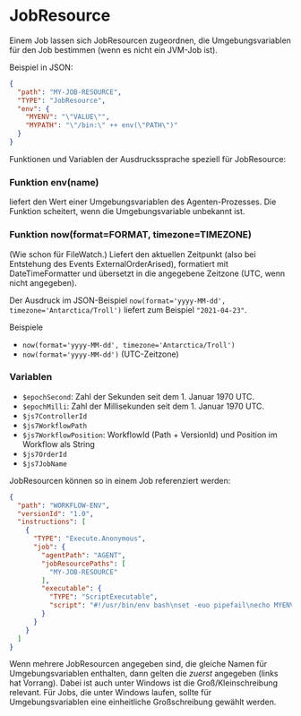 # JobResource

Einem Job lassen sich JobResourcen zugeordnen, die Umgebungsvariablen für den Job bestimmen (wenn es nicht ein JVM-Job ist).

Beispiel in JSON:

````json
{
  "path": "MY-JOB-RESOURCE",
  "TYPE": "JobResource",
  "env": {
    "MYENV": "\"VALUE\"",
    "MYPATH": "\"/bin:\" ++ env(\"PATH\")"
  }
}
````

Funktionen und Variablen der Ausdruckssprache speziell für JobResource:

### Funktion env(name)
liefert den Wert einer Umgebungsvariablen des Agenten-Prozesses.
Die Funktion scheitert, wenn die Umgebungsvariable unbekannt ist.

### Funktion now(format=FORMAT, timezone=TIMEZONE)
(Wie schon für FileWatch.)
Liefert den aktuellen Zeitpunkt (also bei Entstehung des Events ExternalOrderArised),
formatiert mit DateTimeFormatter und übersetzt in die angegebene Zeitzone (UTC, wenn nicht angegeben).

Der Ausdruck im JSON-Beispiel
`now(format='yyyy-MM-dd', timezone='Antarctica/Troll')`
liefert zum Beispiel `"2021-04-23"`.

Beispiele
- `now(format='yyyy-MM-dd', timezone='Antarctica/Troll')`
- `now(format='yyyy-MM-dd')`  (UTC-Zeitzone)

### Variablen
- `$epochSecond`: Zahl der Sekunden seit dem 1. Januar 1970 UTC.
- `$epochMilli`: Zahl der Millisekunden seit dem 1. Januar 1970 UTC.
- `$js7ControllerId`
- `$js7WorkflowPath`
- `$js7WorkflowPosition`: WorkflowId (Path + VersionId) und Position im Workflow als String
- `$js7OrderId`
- `$js7JobName`

JobResourcen können so in einem Job referenziert werden:
```json
{
  "path": "WORKFLOW-ENV",
  "versionId": "1.0",
  "instructions": [
    {
      "TYPE": "Execute.Anonymous",
      "job": {
        "agentPath": "AGENT",
        "jobResourcePaths": [
          "MY-JOB-RESOURCE"
        ],
        "executable": {
          "TYPE": "ScriptExecutable",
          "script": "#!/usr/bin/env bash\nset -euo pipefail\necho MYENV=/$MYENV/\n"
        }
      }
    }
  ]
}
```
Wenn mehrere JobResourcen angegeben sind, die gleiche Namen für Umgebungsvariablen enthalten,
dann gelten die _zuerst_ angegeben (links hat Vorrang).
Dabei ist auch unter Windows ist die Groß/Kleinschreibung relevant.
Für Jobs, die unter Windows laufen,
sollte für Umgebungsvariablen eine einheitliche Großschreibung gewählt werden.
